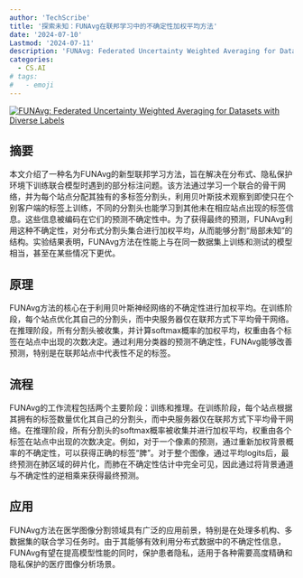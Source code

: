 ```yaml
---
author: 'TechScribe'
title: '探索未知：FUNAvg在联邦学习中的不确定性加权平均方法'
date: '2024-07-10'
Lastmod: '2024-07-11'
description: 'FUNAvg: Federated Uncertainty Weighted Averaging for Datasets with Diverse Labels'
categories:
  - CS.AI
# tags:
#   - emoji
---
```


[![FUNAvg: Federated Uncertainty Weighted Averaging for Datasets with Diverse Labels](https://arxiv-research-1301205113.cos.ap-guangzhou.myqcloud.com/images/2407.07488v1.pdf_0.jpg)](https://arxiv.org/abs/2407.07488v1)

## 摘要

本文介绍了一种名为FUNAvg的新型联邦学习方法，旨在解决在分布式、隐私保护环境下训练联合模型时遇到的部分标注问题。该方法通过学习一个联合的骨干网络，并为每个站点分配其独有的多标签分割头，利用贝叶斯技术观察到即使只在个别客户端的标签上训练，不同的分割头也能学习到其他未在相应站点出现的标签信息。这些信息被编码在它们的预测不确定性中。为了获得最终的预测，FUNAvg利用这种不确定性，对分布式分割头集合进行加权平均，从而能够分割“局部未知”的结构。实验结果表明，FUNAvg方法在性能上与在同一数据集上训练和测试的模型相当，甚至在某些情况下更优。<!--more-->

## 原理

FUNAvg方法的核心在于利用贝叶斯神经网络的不确定性进行加权平均。在训练阶段，每个站点优化其自己的分割头，而中央服务器仅在联邦方式下平均骨干网络。在推理阶段，所有分割头被收集，并计算softmax概率的加权平均，权重由各个标签在站点中出现的次数决定。通过利用分类器的预测不确定性，FUNAvg能够改善预测，特别是在联邦站点中代表性不足的标签。

## 流程

FUNAvg的工作流程包括两个主要阶段：训练和推理。在训练阶段，每个站点根据其拥有的标签数量优化其自己的分割头，而中央服务器仅在联邦方式下平均骨干网络。在推理阶段，所有分割头的softmax概率被收集并进行加权平均，权重由各个标签在站点中出现的次数决定。例如，对于一个像素的预测，通过重新加权背景概率的不确定性，可以获得正确的标签“脾”。对于整个图像，通过平均logits后，最终预测在肺区域的碎片化，而肺在不确定性估计中完全可见，因此通过将背景通道与不确定性的逆相乘来获得最终预测。

## 应用

FUNAvg方法在医学图像分割领域具有广泛的应用前景，特别是在处理多机构、多数据集的联合学习任务时。由于其能够有效利用分布式数据中的不确定性信息，FUNAvg有望在提高模型性能的同时，保护患者隐私，适用于各种需要高度精确和隐私保护的医疗图像分析场景。